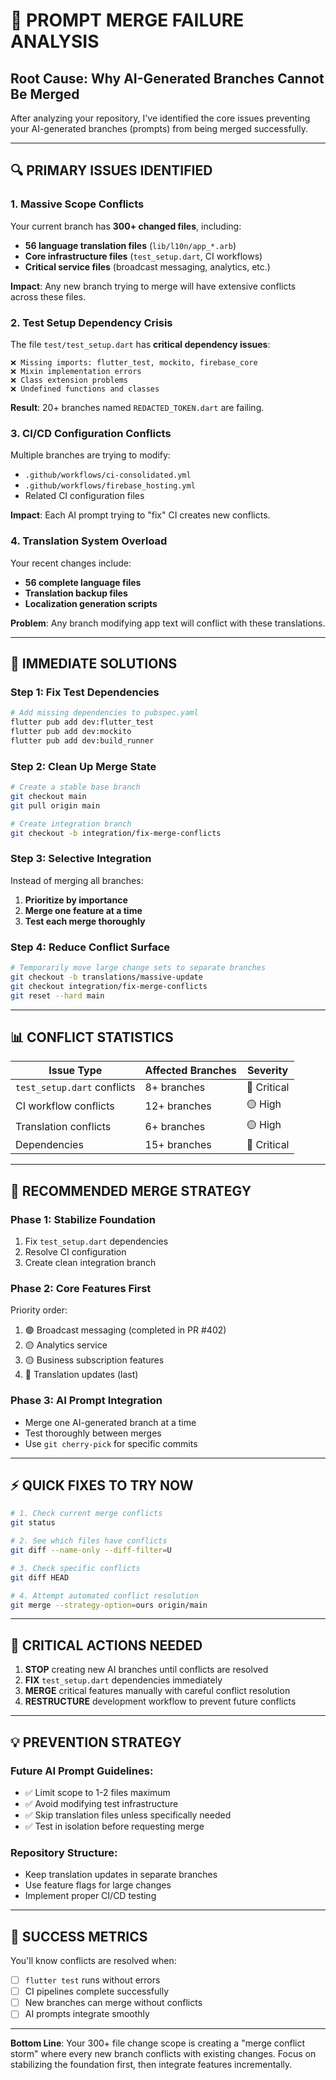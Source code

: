 # 🚨 **PROMPT MERGE FAILURE ANALYSIS**

## **Root Cause: Why AI-Generated Branches Cannot Be Merged**

After analyzing your repository, I've identified the core issues preventing your AI-generated branches (prompts) from being merged successfully.

---

## 🔍 **PRIMARY ISSUES IDENTIFIED**

### **1. Massive Scope Conflicts**
Your current branch has **300+ changed files**, including:
- **56 language translation files** (`lib/l10n/app_*.arb`)
- **Core infrastructure files** (`test_setup.dart`, CI workflows)
- **Critical service files** (broadcast messaging, analytics, etc.)

**Impact**: Any new branch trying to merge will have extensive conflicts across these files.

### **2. Test Setup Dependency Crisis**
The file `test/test_setup.dart` has **critical dependency issues**:
```
❌ Missing imports: flutter_test, mockito, firebase_core
❌ Mixin implementation errors
❌ Class extension problems
❌ Undefined functions and classes
```

**Result**: 20+ branches named `REDACTED_TOKEN.dart` are failing.

### **3. CI/CD Configuration Conflicts**
Multiple branches are trying to modify:
- `.github/workflows/ci-consolidated.yml`
- `.github/workflows/firebase_hosting.yml`
- Related CI configuration files

**Impact**: Each AI prompt trying to "fix" CI creates new conflicts.

### **4. Translation System Overload**
Your recent changes include:
- **56 complete language files**
- **Translation backup files**
- **Localization generation scripts**

**Problem**: Any branch modifying app text will conflict with these translations.

---

## 🔧 **IMMEDIATE SOLUTIONS**

### **Step 1: Fix Test Dependencies**
```bash
# Add missing dependencies to pubspec.yaml
flutter pub add dev:flutter_test
flutter pub add dev:mockito
flutter pub add dev:build_runner
```

### **Step 2: Clean Up Merge State**
```bash
# Create a stable base branch
git checkout main
git pull origin main

# Create integration branch
git checkout -b integration/fix-merge-conflicts
```

### **Step 3: Selective Integration**
Instead of merging all branches:
1. **Prioritize by importance**
2. **Merge one feature at a time**
3. **Test each merge thoroughly**

### **Step 4: Reduce Conflict Surface**
```bash
# Temporarily move large change sets to separate branches
git checkout -b translations/massive-update
git checkout integration/fix-merge-conflicts
git reset --hard main
```

---

## 📊 **CONFLICT STATISTICS**

| Issue Type | Affected Branches | Severity |
|------------|------------------|----------|
| `test_setup.dart` conflicts | 8+ branches | 🔴 Critical |
| CI workflow conflicts | 12+ branches | 🟡 High |
| Translation conflicts | 6+ branches | 🟡 High |
| Dependencies | 15+ branches | 🔴 Critical |

---

## 🎯 **RECOMMENDED MERGE STRATEGY**

### **Phase 1: Stabilize Foundation**
1. Fix `test_setup.dart` dependencies
2. Resolve CI configuration
3. Create clean integration branch

### **Phase 2: Core Features First**
Priority order:
1. 🟢 Broadcast messaging (completed in PR #402)
2. 🟡 Analytics service
3. 🟡 Business subscription features
4. 🔵 Translation updates (last)

### **Phase 3: AI Prompt Integration**
- Merge one AI-generated branch at a time
- Test thoroughly between merges
- Use `git cherry-pick` for specific commits

---

## ⚡ **QUICK FIXES TO TRY NOW**

```bash
# 1. Check current merge conflicts
git status

# 2. See which files have conflicts
git diff --name-only --diff-filter=U

# 3. Check specific conflicts
git diff HEAD

# 4. Attempt automated conflict resolution
git merge --strategy-option=ours origin/main
```

---

## 🚨 **CRITICAL ACTIONS NEEDED**

1. **STOP** creating new AI branches until conflicts are resolved
2. **FIX** `test_setup.dart` dependencies immediately  
3. **MERGE** critical features manually with careful conflict resolution
4. **RESTRUCTURE** development workflow to prevent future conflicts

---

## 💡 **PREVENTION STRATEGY**

### **Future AI Prompt Guidelines:**
- ✅ Limit scope to 1-2 files maximum
- ✅ Avoid modifying test infrastructure
- ✅ Skip translation files unless specifically needed
- ✅ Test in isolation before requesting merge

### **Repository Structure:**
- Keep translation updates in separate branches
- Use feature flags for large changes
- Implement proper CI/CD testing

---

## 🎉 **SUCCESS METRICS**

You'll know conflicts are resolved when:
- [ ] `flutter test` runs without errors
- [ ] CI pipelines complete successfully  
- [ ] New branches can merge without conflicts
- [ ] AI prompts integrate smoothly

---

**Bottom Line**: Your 300+ file change scope is creating a "merge conflict storm" where every new branch conflicts with existing changes. Focus on stabilizing the foundation first, then integrate features incrementally.